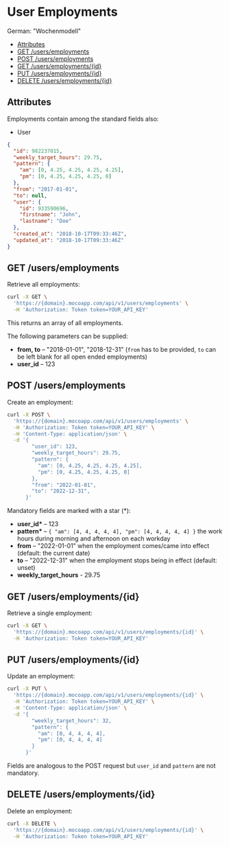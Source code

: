 # User Employments

German: "Wochenmodell"

<!-- TOC -->

- [Attributes](#attributes)
- [GET /users/employments](#get-usersemployments)
- [POST /users/employments](#post-usersemployments)
- [GET /users/employments/{id}](#get-usersemploymentsid)
- [PUT /users/employments/{id}](#put-usersemploymentsid)
- [DELETE /users/employments/{id}](#delete-usersemploymentsid)

<!-- /TOC -->

## Attributes

Employments contain among the standard fields also:

- User

```json
{
  "id": 982237015,
  "weekly_target_hours": 29.75,
  "pattern": {
    "am": [0, 4.25, 4.25, 4.25, 4.25],
    "pm": [0, 4.25, 4.25, 4.25, 0]
  },
  "from": "2017-01-01",
  "to": null,
  "user": {
    "id": 933590696,
    "firstname": "John",
    "lastname": "Doe"
  },
  "created_at": "2018-10-17T09:33:46Z",
  "updated_at": "2018-10-17T09:33:46Z"
}
```

## GET /users/employments

Retrieve all employments:

```bash
curl -X GET \
  'https://{domain}.mocoapp.com/api/v1/users/employments' \
  -H 'Authorization: Token token=YOUR_API_KEY'
```

This returns an array of all employments.

The following parameters can be supplied:

- **from, to** – "2018-01-01", "2018-12-31" (`from` has to be provided, `to` can be left blank for all open ended employments)
- **user_id** – 123

## POST /users/employments

Create an employment:

```bash
curl -X POST \
  'https://{domain}.mocoapp.com/api/v1/users/employments' \
  -H 'Authorization: Token token=YOUR_API_KEY' \
  -H 'Content-Type: application/json' \
  -d '{
        "user_id": 123,
        "weekly_target_hours": 29.75,
        "pattern": {
          "am": [0, 4.25, 4.25, 4.25, 4.25],
          "pm": [0, 4.25, 4.25, 4.25, 0]
        },
        "from": "2022-01-01",
        "to": "2022-12-31",
      }'
```

Mandatory fields are marked with a star (\*):

- **user_id\*** – 123
- **pattern\*** – `{ "am": [4, 4, 4, 4, 4], "pm": [4, 4, 4, 4, 4] }` the work hours during morning and afternoon on each workday
- **from** – "2022-01-01" when the employment comes/came into effect (default: the current date)
- **to** – "2022-12-31" when the employment stops being in effect (default: unset)
- **weekly_target_hours** - 29.75

## GET /users/employments/{id}

Retrieve a single employment:

```bash
curl -X GET \
  'https://{domain}.mocoapp.com/api/v1/users/employments/{id}' \
  -H 'Authorization: Token token=YOUR_API_KEY'
```

## PUT /users/employments/{id}

Update an employment:

```bash
curl -X PUT \
  'https://{domain}.mocoapp.com/api/v1/users/employments/{id}' \
  -H 'Authorization: Token token=YOUR_API_KEY' \
  -H 'Content-Type: application/json' \
  -d '{
        "weekly_target_hours": 32,
        "pattern": {
          "am": [0, 4, 4, 4, 4],
          "pm": [0, 4, 4, 4, 4]
        }
      }'
```

Fields are analogous to the POST request but `user_id` and `pattern` are not mandatory.

## DELETE /users/employments/{id}

Delete an employment:

```bash
curl -X DELETE \
  'https://{domain}.mocoapp.com/api/v1/users/employments/{id}' \
  -H 'Authorization: Token token=YOUR_API_KEY'
```
